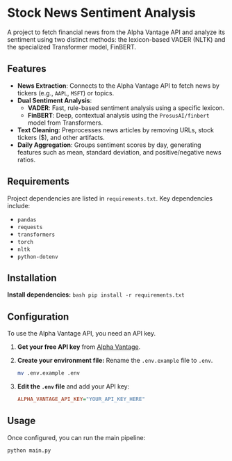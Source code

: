 # Stock News Sentiment Analysis

A project to fetch financial news from the Alpha Vantage API and analyze its sentiment using two distinct methods: the lexicon-based VADER (NLTK) and the specialized Transformer model, FinBERT.

## Features

* **News Extraction**: Connects to the Alpha Vantage API to fetch news by tickers (e.g., `AAPL`, `MSFT`) or topics.
* **Dual Sentiment Analysis**:
    * **VADER**: Fast, rule-based sentiment analysis using a specific lexicon.
    * **FinBERT**: Deep, contextual analysis using the `ProsusAI/finbert` model from Transformers.
* **Text Cleaning**: Preprocesses news articles by removing URLs, stock tickers ($), and other artifacts.
* **Daily Aggregation**: Groups sentiment scores by day, generating features such as mean, standard deviation, and positive/negative news ratios.

## Requirements

Project dependencies are listed in `requirements.txt`. Key dependencies include:

* `pandas`
* `requests`
* `transformers`
* `torch`
* `nltk`
* `python-dotenv`

## Installation

 **Install dependencies:**
    ```bash
    pip install -r requirements.txt
    ```

## Configuration

To use the Alpha Vantage API, you need an API key.

1.  **Get your free API key** from [Alpha Vantage](https://www.alphavantage.co/support/#api-key).

2.  **Create your environment file:**
    Rename the `.env.example` file to `.env`.
    ```bash
    mv .env.example .env
    ```

3.  **Edit the `.env` file** and add your API key:
    ```ini
    ALPHA_VANTAGE_API_KEY="YOUR_API_KEY_HERE"
    ```

## Usage

Once configured, you can run the main pipeline:

```bash
python main.py
